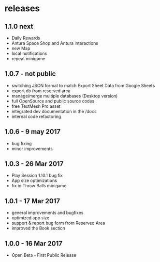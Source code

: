 # releases

## 1.1.0 next

- Daily Rewards
- Antura Space Shop and Antura interactions
- new Map
- local notifications
- repeat minigame

## 1.0.7 - not public

- switching JSON format to match Export Sheet Data from Google Sheets
- export db from reserved area
- manage/merge multiple databases (Desktop version)
- full OpenSource and public source codes
- free TextMesh Pro asset
- integrated dev documentation in the /docs
- internal code refactoring

## 1.0.6 - 9 may 2017

- bug fixing
- minor improvements

## 1.0.3 - 26 Mar 2017

- Play Session 1.10.1 bug fix
- App size optimizations
- fix in Throw Balls minigame

## 1.0.1 - 17 Mar 2017

- general improvements and bugfixes
- optimized app size
- support & report bug form from Reserved Area
- improved the Book section

## 1.0.0 - 16 Mar 2017

- Open Beta - First Public Release
